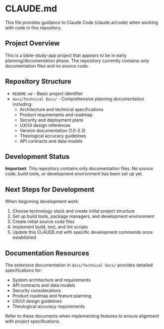 # CLAUDE.md

This file provides guidance to Claude Code (claude.ai/code) when working with code in this repository.

## Project Overview

This is a bible-study-app project that appears to be in early planning/documentation phase. The repository currently contains only documentation files and no source code.

## Repository Structure

- `README.md` - Basic project identifier
- `docs/Technical Docs/` - Comprehensive planning documentation including:
  - Architecture and technical specifications
  - Product requirements and roadmap
  - Security and deployment plans
  - UX/UI design references
  - Version documentation (1.0-2.3)
  - Theological accuracy guidelines
  - API contracts and data models

## Development Status

**Important**: This repository contains only documentation files. No source code, build tools, or development environment has been set up yet. 

## Next Steps for Development

When beginning development work:
1. Choose technology stack and create initial project structure
2. Set up build tools, package managers, and development environment
3. Create initial source code files
4. Implement build, test, and lint scripts
5. Update this CLAUDE.md with specific development commands once established

## Documentation Resources

The extensive documentation in `docs/Technical Docs/` provides detailed specifications for:
- System architecture and requirements
- API contracts and data models
- Security considerations
- Product roadmap and feature planning
- UX/UI design guidelines
- Theological accuracy requirements

Refer to these documents when implementing features to ensure alignment with project specifications.